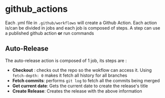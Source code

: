 # github_actions

Each .yml file in  `.github/workflows` will create a Github Action.
Each action is/can be divided in jobs and each job is composed of steps.
A step can use a published github action **or** run commands

## Auto-Release  
The auto-release action is composed of 1 job, its steps are : 
- **Checkout** : checks out the repo so the wokflow can access it. Using `fetch-depth: 0` makes it fetch all history for all branches
- **Fetch commits**: performs `git log` to fetch all the commits being merged
- **Get current date**: Gets the current date to create the release's title
- **Create Release**: Creates the release with the above information
